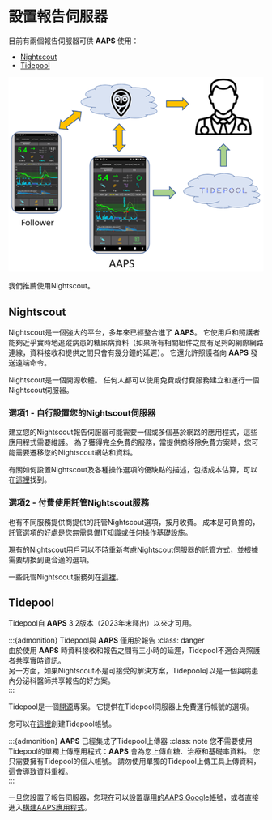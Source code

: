 # 設置報告伺服器

目前有兩個報告伺服器可供 **AAPS** 使用：

- [Nightscout](https://nightscout.github.io/)
- [Tidepool](https://www.tidepool.org/)

![報告伺服器](../images/Building-the-App/ReportingServer.png)

我們推薦使用Nightscout。

## Nightscout

Nightscout是一個強大的平台，多年來已經整合進了 **AAPS**。 它使用戶和照護者能夠近乎實時地追蹤病患的糖尿病資料（如果所有相關組件之間有足夠的網際網路連線，資料接收和提供之間只會有幾分鐘的延遲）。 它還允許照護者向 **AAPS** 發送遠端命令。

Nightscout是一個開源軟體。 任何人都可以使用免費或付費服務建立和運行一個Nightscout伺服器。

### 選項1 - 自行設置您的Nightscout伺服器

建立您的Nightscout報告伺服器可能需要一個或多個基於網路的應用程式，這些應用程式需要維護。 為了獲得完全免費的服務，當提供商移除免費方案時，您可能需要遷移您的Nightscout網站和資料。

有關如何設置Nightscout及各種操作選項的優缺點的描述，包括成本估算，可以在[這裡](https://nightscout.github.io/nightscout/new_user/#free-diy)找到。

### 選項2 - 付費使用託管Nightscout服務

也有不同服務提供商提供的託管Nightscout選項，按月收費。 成本是可負擔的，託管選項的好處是您無需具備IT知識或任何操作基礎設施。

現有的Nightscout用戶可以不時重新考慮Nightscout伺服器的託管方式，並根據需要切換到更合適的選項。

一些託管Nightscout服務列在[這裡](https://nightscout.github.io/nightscout/new_user/#vendors-comparison-table)。

## Tidepool

Tidepool自 **AAPS** 3.2版本（2023年末釋出）以來才可用。

:::{admonition} Tidepool與 **AAPS** 僅用於報告
:class: danger\
由於使用 **AAPS** 時資料接收和報告之間有三小時的延遲，Tidepool不適合與照護者共享實時資訊。\
另一方面，如果Nightscout不是可接受的解決方案，Tidepool可以是一個與病患內分泌科醫師共享報告的好方案。\
:::

Tidepool是一個[開源](https://github.com/tidepool-org)專案。 它提供在Tidepool伺服器上免費運行帳號的選項。

您可以在[這裡](https://app.tidepool.org/signup)創建Tidepool帳號。

:::{admonition} **AAPS** 已經集成了Tidepool上傳器
:class: note
您**不**需要使用Tidepool的單獨上傳應用程式：**AAPS** 會為您上傳血糖、治療和基礎率資料。 您只需要擁有Tidepool的個人帳號。 請勿使用單獨的Tidepool上傳工具上傳資料，這會導致資料重複。\
:::

一旦您設置了報告伺服器，您現在可以設置[專用的AAPS Google帳號](Dedicated-Google-account-for-AAPS.md)，或者直接進入[構建AAPS應用程式](building-AAPS.md)。

